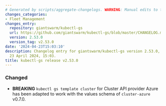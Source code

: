 ```yaml
---
# Generated by scripts/aggregate-changelogs. WARNING: Manual edits to this files will be overwritten.
changes_categories:
- Fleet Management
changes_entry:
  repository: giantswarm/kubectl-gs
  url: https://github.com/giantswarm/kubectl-gs/blob/master/CHANGELOG.md#2530---2024-04-23
  version: 2.53.0
  version_tag: v2.53.0
date: '2024-04-23T15:03:10'
description: Changelog entry for giantswarm/kubectl-gs version 2.53.0, published on
  23 April 2024, 15:03.
title: kubectl-gs release v2.53.0
---
```


### Changed
- **BREAKING** `kubectl gs template cluster` for Cluster API provider Azure has been adapted to work with the values schema of `cluster-azure` v0.7.0.
